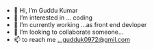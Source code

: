 - 👋 Hi, I’m Guddu Kumar
- 👀 I’m interested in ... coding
- 🌱 I’m currently working ...as front end devloper
- 💞️ I’m looking to collaborate someone...
- 📫 to reach me ...gudduk0972@gmil.com

<!---
Gudduk0972/Gudduk0972 is a ✨ special ✨ repository because its `README.md` (this file) appears on your GitHub profile.
You can click the Preview link to take a look at your changes.
--->
